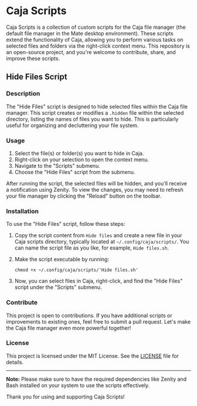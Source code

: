 
# Caja Scripts

Caja Scripts is a collection of custom scripts for the Caja file manager (the default file manager in the Mate desktop environment). These scripts extend the functionality of Caja, allowing you to perform various tasks on selected files and folders via the right-click context menu. This repository is an open-source project, and you're welcome to contribute, share, and improve these scripts.

## Hide Files Script

### Description

The "Hide Files" script is designed to hide selected files within the Caja file manager. This script creates or modifies a `.hidden` file within the selected directory, listing the names of files you want to hide. This is particularly useful for organizing and decluttering your file system.

### Usage

1. Select the file(s) or folder(s) you want to hide in Caja.
2. Right-click on your selection to open the context menu.
3. Navigate to the "Scripts" submenu.
4. Choose the "Hide Files" script from the submenu.


After running the script, the selected files will be hidden, and you'll receive a notification using Zenity. To view the changes, you may need to refresh your file manager by clicking the "Reload" button on the toolbar.

### Installation

To use the "Hide Files" script, follow these steps:

1. Copy the script content from `Hide files` and create a new file in your Caja scripts directory, typically located at `~/.config/caja/scripts/`. You can name the script file as you like, for example, `Hide files.sh`.

2. Make the script executable by running:

   ```shell
   chmod +x ~/.config/caja/scripts/'Hide files.sh'
   ```

3. Now, you can select files in Caja, right-click, and find the "Hide Files" script under the "Scripts" submenu.

### Contribute

This project is open to contributions. If you have additional scripts or improvements to existing ones, feel free to submit a pull request. Let's make the Caja file manager even more powerful together!

### License

This project is licensed under the MIT License. See the [LICENSE](LICENSE) file for details.

---

**Note:** Please make sure to have the required dependencies like Zenity and Bash installed on your system to use the scripts effectively.


Thank you for using and supporting Caja Scripts!
